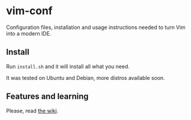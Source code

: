 vim-conf
========
Configuration files, installation and usage instructions needed to turn Vim
into a modern IDE.

Install
-------
Run ``install.sh`` and it will install all what you need.

It was tested on Ubuntu and Debian, more distros available soon.

Features and learning
---------------------
Please, read [the wiki](https://github.com/sdanielf/vim-conf/wiki).
